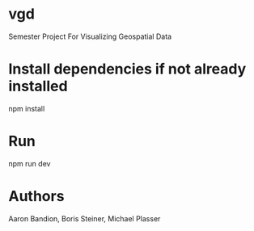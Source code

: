 # vgd
Semester Project For Visualizing Geospatial Data

# Install dependencies if not already installed
npm install

# Run
npm run dev

# Authors
Aaron Bandion, Boris Steiner, Michael Plasser